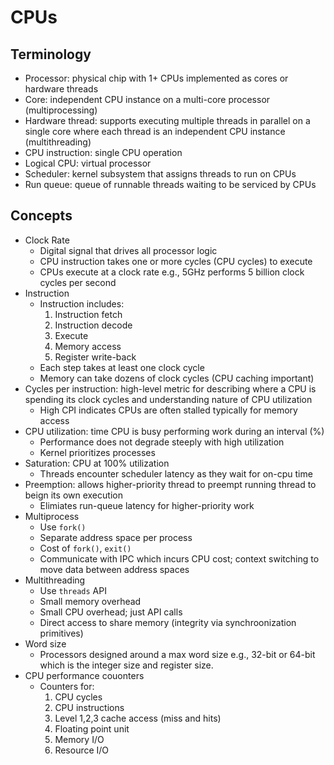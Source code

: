 # CPUs

## Terminology

- Processor: physical chip with 1+ CPUs implemented as cores or hardware threads
- Core: independent CPU instance on a multi-core processor (multiprocessing)
- Hardware thread: supports executing multiple threads in parallel on a single core where each thread is an independent CPU instance (multithreading)
- CPU instruction: single CPU operation
- Logical CPU: virtual processor
- Scheduler: kernel subsystem that assigns threads to run on CPUs
- Run queue: queue of runnable threads waiting to be serviced by CPUs

## Concepts

- Clock Rate
    * Digital signal that drives all processor logic
    * CPU instruction takes one or more cycles (CPU cycles) to execute
    * CPUs execute at a clock rate e.g., 5GHz performs 5 billion clock cycles per second
- Instruction
    * Instruction includes:
        1. Instruction fetch
        2. Instruction decode
        3. Execute
        4. Memory access
        5. Register write-back
    * Each step takes at least one clock cycle
    * Memory can take dozens of clock cycles (CPU caching important)
- Cycles per instruction: high-level metric for describing where a CPU is spending its clock cycles and understanding nature of CPU utilization
    * High CPI indicates CPUs are often stalled typically for memory access
- CPU utilization: time CPU is busy performing work during an interval (%)
    * Performance does not degrade steeply with high utilization
    * Kernel prioritizes processes
- Saturation: CPU at 100% utilization
    * Threads encounter scheduler latency as they wait for on-cpu time
- Preemption: allows higher-priority thread to preempt running thread to beign its own execution
    * Elimiates run-queue latency for higher-priority work
- Multiprocess
    * Use `fork()`
    * Separate address space per process
    * Cost of `fork()`, `exit()`
    * Communicate with IPC which incurs CPU cost; context switching to move data between address spaces
- Multithreading
    * Use `threads` API
    * Small memory overhead
    * Small CPU overhead; just API calls
    * Direct access to share memory (integrity via synchroonization primitives)
- Word size
    * Processors designed around a max word size e.g., 32-bit or 64-bit which is the integer size and register size.
- CPU performance couonters
    * Counters for:
        1. CPU cycles
        2. CPU instructions
        3. Level 1,2,3 cache access (miss and hits)
        4. Floating point unit
        5. Memory I/O
        6. Resource I/O